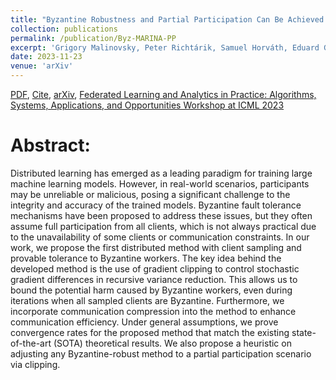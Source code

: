 ```yaml
---
title: "Byzantine Robustness and Partial Participation Can Be Achieved Simultaneously: Just Clip Gradient Differences"
collection: publications
permalink: /publication/Byz-MARINA-PP
excerpt: 'Grigory Malinovsky, Peter Richtárik, Samuel Horváth, Eduard Gorbunov'
date: 2023-11-23
venue: 'arXiv'
---
```


[PDF](https://arxiv.org/pdf/2311.14127.pdf), [Cite](https://grigory-malinovsky.github.io/files/byz-MARINA-PP.txt), [arXiv](https://arxiv.org/abs/2311.14127), [Federated Learning and Analytics in Practice: Algorithms, Systems, Applications, and Opportunities Workshop at ICML 2023](https://fl-icml2023.github.io) 

Abstract:
======
Distributed learning has emerged as a leading paradigm for training large machine learning models. However, in real-world scenarios, participants may be unreliable or malicious, posing a significant challenge to the integrity and accuracy of the trained models. Byzantine fault tolerance mechanisms have been proposed to address these issues, but they often assume full participation from all clients, which is not always practical due to the unavailability of some clients or communication constraints. In our work, we propose the first distributed method with client sampling and provable tolerance to Byzantine workers. The key idea behind the developed method is the use of gradient clipping to control stochastic gradient differences in recursive variance reduction. This allows us to bound the potential harm caused by Byzantine workers, even during iterations when all sampled clients are Byzantine. Furthermore, we incorporate communication compression into the method to enhance communication efficiency. Under general assumptions, we prove convergence rates for the proposed method that match the existing state-of-the-art (SOTA) theoretical results. We also propose a heuristic on adjusting any Byzantine-robust method to a partial participation scenario via clipping.
